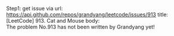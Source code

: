 Step1: get issue via url: https://api.github.com/repos/grandyang/leetcode/issues/913 
 title:[LeetCode] 913. Cat and Mouse 
 body:  
 The problem No.913 has not been written by Grandyang yet!